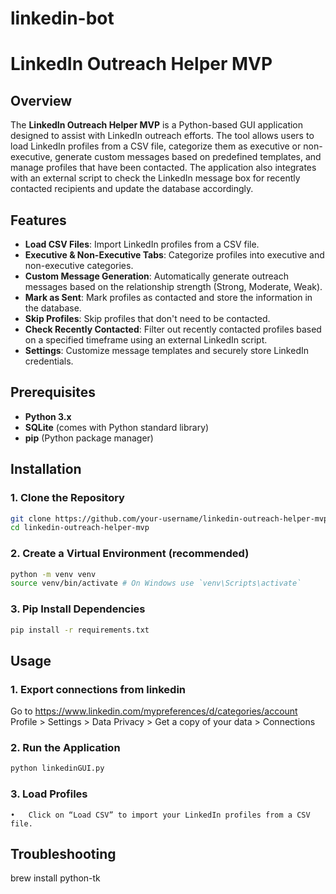 # linkedin-bot

# LinkedIn Outreach Helper MVP

## Overview

The **LinkedIn Outreach Helper MVP** is a Python-based GUI application designed to assist with LinkedIn outreach efforts. The tool allows users to load LinkedIn profiles from a CSV file, categorize them as executive or non-executive, generate custom messages based on predefined templates, and manage profiles that have been contacted. The application also integrates with an external script to check the LinkedIn message box for recently contacted recipients and update the database accordingly.

## Features

- **Load CSV Files**: Import LinkedIn profiles from a CSV file.
- **Executive & Non-Executive Tabs**: Categorize profiles into executive and non-executive categories.
- **Custom Message Generation**: Automatically generate outreach messages based on the relationship strength (Strong, Moderate, Weak).
- **Mark as Sent**: Mark profiles as contacted and store the information in the database.
- **Skip Profiles**: Skip profiles that don't need to be contacted.
- **Check Recently Contacted**: Filter out recently contacted profiles based on a specified timeframe using an external LinkedIn script.
- **Settings**: Customize message templates and securely store LinkedIn credentials.

## Prerequisites

- **Python 3.x**
- **SQLite** (comes with Python standard library)
- **pip** (Python package manager)

## Installation

### 1. Clone the Repository
```bash
git clone https://github.com/your-username/linkedin-outreach-helper-mvp.git
cd linkedin-outreach-helper-mvp
```

### 2. Create a Virtual Environment (recommended)
```bash
python -m venv venv
source venv/bin/activate # On Windows use `venv\Scripts\activate`
```

### 3. Pip Install Dependencies
```bash
pip install -r requirements.txt
```


## Usage


### 1. Export connections from linkedin

Go to https://www.linkedin.com/mypreferences/d/categories/account
Profile > Settings > Data Privacy > Get a copy of your data > Connections

### 2. Run the Application
```bash
python linkedinGUI.py
```

### 3. Load Profiles
	•	Click on “Load CSV” to import your LinkedIn profiles from a CSV file.


## Troubleshooting
brew install python-tk